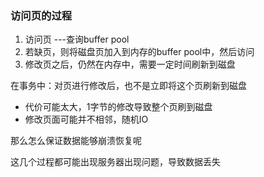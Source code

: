 ### 访问页的过程



1. 访问页 ---查询buffer pool
2. 若缺页，则将磁盘页加入到内存的buffer pool中，然后访问
3. 修改页之后，仍然在内存中，需要一定时间刷新到磁盘

在事务中：对页进行修改后，也不是立即将这个页刷新到磁盘

- 代价可能太大，1字节的修改导致整个页刷到磁盘
- 修改页面可能并不相邻，随机IO

那么怎么保证数据能够崩溃恢复呢

这几个过程都可能出现服务器出现问题，导致数据丢失





